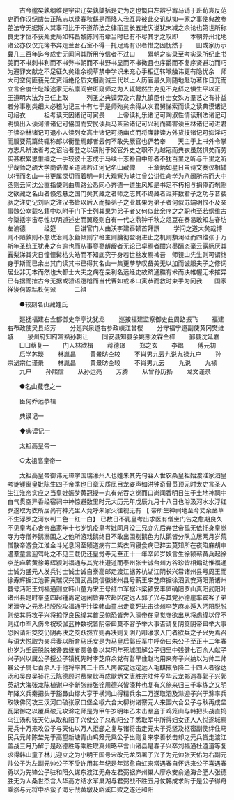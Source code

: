 <!-- { "loadSidebar": true } -->
　　古今邈矣孰纲维是宇宙辽矣孰櫽括是史为之也慨自左辨乎寗马诮于班荀袁反范史而作汉纪凿齿正陈志以续春秋繇是而降人我互异彼此交讥纵抑一家之事使典故参差法守无据斯人其辜可比于不道苶法之律而三长五难庂说犹末减之余论也第世所称良史才恒不获处史局如韩昌黎陈同甫辈当时巳有不尽其才之叹即　　本朝弇州北地诸公亦仅仅充簿书奔走兰台石室不得一托足焉有识者惜之因怃然于　　田或家历示冀几三百年迄今成史无闻问其所用传信者不过曰　　累朝之实录至考实录所纪止书美而不书刺书利而不书弊书朝而不书野书显而不书微且也序爵而不复序贤避功而巧为避罪文献之不足征久矣维余视草禁中学识未充心手相迂转喉触讳更有隐忧余　师大司空何匪莪先笁资诣绝伦质文相副诚三代以上人历官最久则随地赴功著作日充而立言合度仕耻躁途家无私廪间尝斑窥师之为人辄鳃然生克见不克繇之惧生平以正　　王道明大法为巳任上取　　　列圣之典谟旁及六曹九镇臣仆士女殊方羣艺之有补益者分事别类细大必稽为记三十有七于是师歾矣余得从次君舅悌索而读之读典谟诸记可绍衣　　　祖考读天因诸记可寅畏　　上帝读礼乐诸记可陶淑性情读刑法诸记可明慎出入读河漕诸记可恊国而安民读兵马茶盐诸记可兴利而蠲害读臣林诸记可进君子读杂林诸记可退小人读列女高士诸记可扬幽贞而将廉静读方外货技诸记可抑淫巧而服要荒篇终辄称郎以衡量焉郎者云何不敢失厥官也俨若奉　　天主于上书外令掌方志凡辨法者考之诏治者登之以窃附于姬官外史之职不为越冠而典衣虽然惧矣而劳实甚积累思惟编之一手较彼十志成于马续十志补自中郎者不犹百里之听与千里之听乎哉师之疏大学商诰俾圣道沛若江河记名山藏俾　　王章炳如星日虽诗文奏议相辅以行而名山一书更属深切而着明一时大观察为峡江曾公讲性命学为八闽所宗而大中丞则云间沈公直指使则曲周路公悉同心齐德一道生风知是书足不朽相与捐俸而剞劂之欲藏之名山者倏忽悬之国门矣其藏之者师之志其不终藏者讵非数君子之功与昔裴骃之注史记刘昭之注汉书皆以后人而操弟子之业其果为弟子者何似苏端明恨不及亲事魏公幸载名籍中以附于门下士列其果为弟子者又何似此余序之之职也至若纲维古今櫽括宇宙尽性以明道述史而翼经则自有一代之鼎钟千秋之爼豆在泰曷敢知左春坊左谕德　　　经筵　　　日讲官门人曲沃李建泰顿首拜譔 
　　学问之道大矣哉博则不陋敦则不怠玫治则永勷倾则宁格主则牗彻盈明进止之机则頺澜砥而四维张于万斯年圣统王犹弗之有逾也而从事寥寥龌龊者无论已卓焉者酣兴墨醨恣毫云露肠厌其蠧梨涕其灾日憧憧髯枯头皓而不知底究于身若世丝发焉裨吾　师镜山先生则可谓终身于斯而已余出其门读其书已得其名山一集更孳孳叹备美无以加而诚服夫子之修词居业非无本而然也大都士大夫之病在亲利名远经史故跻通膴有术而决帷幄无术摧异巳有据而搉古今无据或骄语逖稽而当代瞢如或哆口寅恭而救时束手为问我　　国家祥浚何源祜秩何派　　　二祖 

　　●较刻名山藏姓氏 

　　廵抚福建右佥都御史华亭沈犹龙 
　　廵按福建监察御史曲周路振飞 
　　福建右布政使吴县绍芳 
　　分廵兴泉道右参政峡江曾樱 
　　分守福宁道副使黄冈樊维城 
　　泉州府知府常熟孙朝让 
　　同安县知县余姚熊汝霖仝梓 
　　鄞县沈延嘉 
　　□□蔡复一 
　　门人林欲楫 
　　蒋德璟 
　　郑之玄 
　　李焻 
　　傅元初 
　　后学苏琰 
　　林胤昌 
　　黄景昉仝较 
　　不肖男九云九说九禄九户 
　　孙宗泌宗仁谨录 
　　林胤昌 
　　黄景昉仝较 
　　不肖男九云 
　　九说 
　　九禄 
　　九户 
　　孙熙信 
　　从孙运亮 
　　芳腾 
　　从曾孙历扬 
　　龙文谨录 

　　●名山藏卷之一 

　　臣何乔远恭辑 

　　典谟记一 

　　◆典谟记一 

　　太祖高皇帝一 

　　○太祖高皇帝一 

　　太祖高皇帝御讳元璋字国瑞濠州人也姓朱其先句容人世农桑皇祖始渡淮家泗皇考徙锺离皇妣陈生四子帝季也日章天质凤目龙姿声如洪钟奇骨贯顶元时太史言圣人生江淮帝实应之当皇妣娠梦黄冠授一丸有光吞之觉而口尚闻香明日生于土地神祠中白气贯空异香经宿祠中神惊避数里时元大历元年戊辰九月十八日也浴汲河水水浮红罗遂取为衣所居尚有神光里人竞呼朱家火往视无有 【 帝所生神祠地至今丈余茎草不生浮罗之河水判二色一红一白】 已数日不乳皇考出求医有僧坐门告之愈期良久不见皇考心舍帝出家年十七岁饥疫皇考妣同月没三兄亦先后弃世帝孤无依托身皇觉寺为寺僧养鹅溺围之之他所游戏鹅终日不敢出围别鹅色为队鹅皆分队立居两月岁荒僧散帝游食江淮金斗光息闲至颍道病有二紫衣同寝食病已辞去莫知所在夜陷麻胡中遇羣童言迎驾叱之不见三载仍还皇觉寺元至正十一年辛卯岁妖言生徐颍蕲黄兵起徐李芝麻蕲黄徐筹辉颍刘福通与其党杜遵道而泰州张士诚台州方谷珍皆相煽动惟福通士诚为盛元人发兵讨士诚士诚自泰高邮走渡江据苏杭湖江阴长兴常诸州县号周王而徐寿辉据江池蕲黄瑞汉兴国武昌饶信徽诸州县号蕲王李芝麻据徐泗武安沔阳萧诸州县号沔阳王刘福通则立韩山童为宋王号红巾军据汴梁颍安丰庐确阳罗山真阳武阳叶诸州县是时羣盗四起锺离定远闲皆弃农趋凶定远人郭子兴与其党孙德崖率宾客子弟闭濠守之元丞相脱脱攻福通于汴梁韩山童出走竟死进击徐州李芝麻亦遁入沔阳脱脱则使其将攻子兴将掠俘良民绛其首民惊恐皆奔入濠帝在皇觉寺欲出从将虑绛以俘不则红巾军入伤命祝珓伽蓝神数祝皆阴帝曰莫不容予举大事否请复阴筊阴帝曰举大事恐凶请阳筊筊仍阴再决之筊跃然立则再决则复阴乃叩濠求入门者欲兵之子兴免焉召与语大悦取为亲兵妻以所育马氏女是为马皇后郭氏军中呼帝曰朱公子至正十二年春也岁为壬辰脱脱被谗去继者贾鲁鲁以其明年死城围解公子归里中残健七百余人献子兴子兴以属公子授公子镇抚先时李芝麻余党有彭早住赵均用来奔子兴纳以为帅二帅暴公子属七百余人于他将率其二十四人南畧定远定远人毛麒掖令降二十四人者徐达汤和吴良吴祯花云陈德顾时费聚耿再成耿炳文唐胜宗陆仲亨华云龙郑遇春郭子兴郭英胡大海张龙陈植谢户李新张赫张铨周德兴皆濠种也复有义旅来归三千率练之又明年降义兵秦把头于豁鼻山缪大亨于横涧山得精兵余二万遂取泗及滁迎子兴于滁率兵取铁佛冈攻三汊河口破张家口堡全椒六合大柳树诸寨元人来围六合公子与耿再成垒瓦梁御之以覆兵破元攻滁之师是为甲午岁明年乙未击羣盗于鸡笼山与韩把头战直捣乌江汤和张天佑从取和阳子兴使公子总和阳公子悉取军中所得妇女还人人悦遂城焉元兵十万来攻公子与天佑以万人拒郄之复与诸将击走元太子秃坚及枢密副使绊住马民兵元帅陈埜先于高望新塘青山鸡笼元乘公子出则复来李善长击却之元兵皆走渡江盖战三月乃解于是赵德胜等乘胜取真州略平含山诸县是春子兴卒刘福通杜遵道等复求得韩山童子林儿迎立之为小明王国号宋改元龙凤署子兴子为元帅张天佑为右副元帅公子为左副元帅公子不受许用其年纪是年邓愈自虹来常遇春自怀远来公子喜遇春勇以为先锋公子驻和阳久谋东渡江无舟左君弼据庐州巢人廖永安俞通海合肥人张德胜无为人桑世杰含人华高方结水军巢湖与君弼战不胜五月仗韩成求附于是公子得舟乘涨与元将中丞蛮子海牙战黄墩及峪溪口败之遂还和阳 
